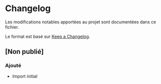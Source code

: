 # Changelog
Les modifications notables apportées au projet sont documentées dans ce fichier.

Le format est basé sur [Keep a Changelog](https://keepachangelog.com/fr/1.0.0).

## [Non publié]
### Ajouté
- Import initial